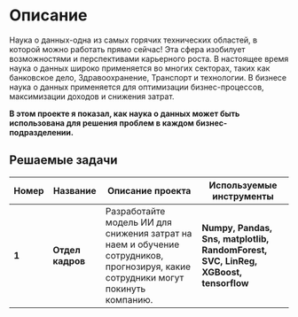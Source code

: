 # Описание

Наука о данных-одна из самых горячих технических областей, в которой можно работать прямо сейчас! 
Эта сфера изобилует возможностями и перспективами карьерного роста. В настоящее время наука о данных широко применяется во многих секторах, таких как банковское дело, 
Здравоохранение, Транспорт и технологии. В бизнесе наука о данных применяется для оптимизации бизнес-процессов, максимизации доходов и снижения затрат.

**В этом проекте я показал, как наука о данных может быть использована для решения проблем в каждом бизнес-подразделении.**

## Решаемые задачи
Номер | Название | Описание проекта | Используемые инструменты
----- | --------| -------- | ---------
**1** | **Отдел кадров** |  Разработайте модель ИИ для снижения затрат на наем и обучение сотрудников, прогнозируя, какие сотрудники могут покинуть компанию. | **Numpy, Pandas, Sns, matplotlib, RandomForest, SVC, LinReg, XGBoost, tensorflow**
